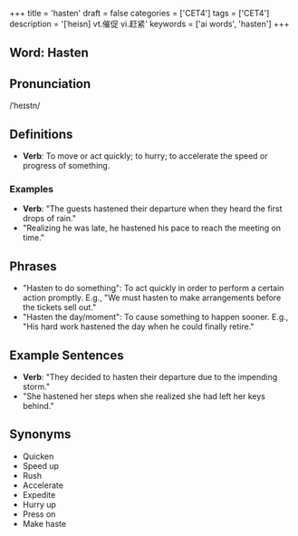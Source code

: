 +++
title = 'hasten'
draft = false
categories = ['CET4']
tags = ['CET4']
description = '[ˈheisn] vt.催促 vi.赶紧'
keywords = ['ai words', 'hasten']
+++

## Word: Hasten

## Pronunciation
/ˈheɪstn/

## Definitions
- **Verb**: To move or act quickly; to hurry; to accelerate the speed or progress of something. 

### Examples
- **Verb**: "The guests hastened their departure when they heard the first drops of rain." 
- "Realizing he was late, he hastened his pace to reach the meeting on time."
  
## Phrases
- "Hasten to do something": To act quickly in order to perform a certain action promptly. E.g., "We must hasten to make arrangements before the tickets sell out."
- "Hasten the day/moment": To cause something to happen sooner. E.g., "His hard work hastened the day when he could finally retire."

## Example Sentences
- **Verb**: "They decided to hasten their departure due to the impending storm."
- "She hastened her steps when she realized she had left her keys behind."

## Synonyms
- Quicken
- Speed up
- Rush
- Accelerate
- Expedite
- Hurry up
- Press on
- Make haste
